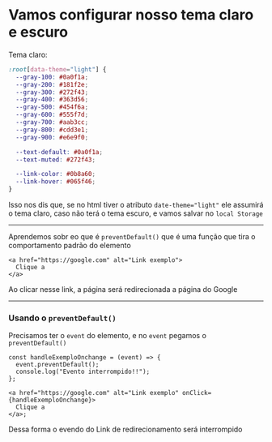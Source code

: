 # Vamos configurar nosso tema claro e escuro

Tema claro:

```css
:root[data-theme="light"] {
  --gray-100: #0a0f1a;
  --gray-200: #181f2e;
  --gray-300: #272f43;
  --gray-400: #363d56;
  --gray-500: #454f6a;
  --gray-600: #555f7d;
  --gray-700: #aab3cc;
  --gray-800: #cdd3e1;
  --gray-900: #e6e9f0;

  --text-default: #0a0f1a;
  --text-muted: #272f43;

  --link-color: #0b8a60;
  --link-hover: #065f46;
}
```

Isso nos dis que, se no html tiver o atributo `date-theme="light"` ele assumirá o tema claro, caso não terá o tema escuro, e vamos salvar no `local Storage`

---

Aprendemos sobr eo que é `preventDefault()` que é uma função que tira o comportamento padrão do elemento

```tsx
<a href="https://google.com" alt="Link exemplo">
  Clique a
</a>
```

Ao clicar nesse link, a página será redirecionada a página do Google

---

### Usando o `preventDefault()`

Precisamos ter o `event` do elemento, e no `event` pegamos o `preventDefault()`

```tsx
const handleExemploOnchange = (event) => {
  event.preventDefault();
  console.log("Evento interrompido!!");
};

<a href="https://google.com" alt="Link exemplo" onClick={handleExemploOnchange}>
  Clique a
</a>;
```

Dessa forma o evendo do Link de redirecionamento será interrompido
